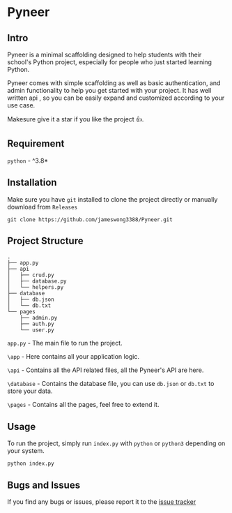 # Pyneer

## Intro
Pyneer is a minimal scaffolding designed to help students with their school's Python project, especially for people who just started learning Python.


Pyneer comes with simple scaffolding as well as basic authentication, and admin functionality to help you get started with your project. It has well written api , so you can be easily expand and customized according to your use case.

Makesure give it a star if you like the project 👍.

## Requirement
`python` - ^3.8*

## Installation
Make sure you have `git` installed to clone the project directly or manually download from `Releases`
```
git clone https://github.com/jameswong3388/Pyneer.git
```

## Project Structure
```
.
├── app.py
├── api
│   ├── crud.py
│   ├── database.py
│   └── helpers.py
├── database
│   ├── db.json
│   └── db.txt
└── pages
    ├── admin.py
    ├── auth.py
    └── user.py
```

`app.py` - The main file to run the project.

`\app` - Here contains all your application logic.

`\api` - Contains all the API related files, all the Pyneer's API are here.

`\database` - Contains the database file, you can use `db.json` or `db.txt` to store your data.

`\pages` - Contains all the pages, feel free to extend it.

## Usage
To run the project, simply run `index.py` with `python` or `python3` depending on your system.
```
python index.py
```


## Bugs and Issues
If you find any bugs or issues, please report it to the [issue tracker](https://github.com/jameswong3388/Pyneer/issues)
